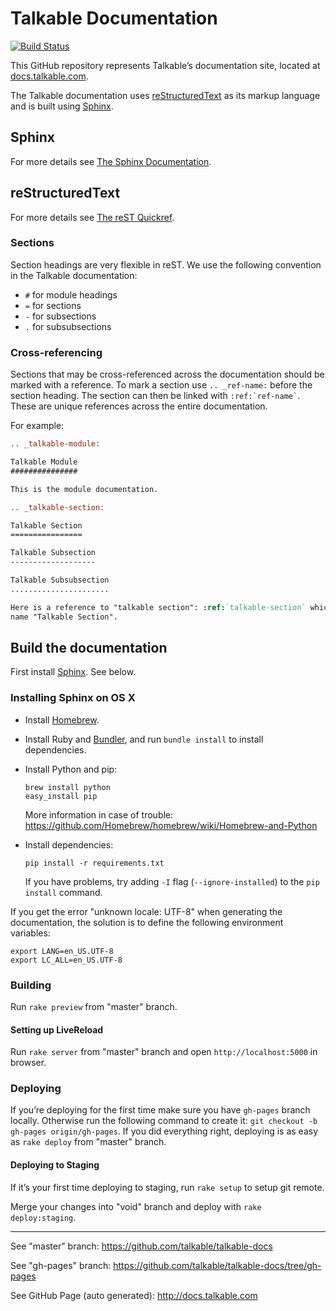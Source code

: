 Talkable Documentation
======================

[![Build Status](https://ci.solanolabs.com:443/Talkable/talkable-docs/badges/branches/master?badge_token=fb8fc108644b7b323c223fc61de13b634f94fa8b)](https://ci.solanolabs.com:443/Talkable/talkable-docs/suites/695155)

This GitHub repository represents Talkable’s documentation site, located at [docs.talkable.com](http://docs.talkable.com).

The Talkable documentation uses [reStructuredText](http://docutils.sourceforge.net/rst.html) as its markup language and is built using [Sphinx](http://sphinx-doc.org/).

Sphinx
------

For more details see [The Sphinx Documentation](http://sphinx-doc.org/contents.html).

reStructuredText
----------------

For more details see [The reST Quickref](http://docutils.sourceforge.net/docs/user/rst/quickref.html).

### Sections

Section headings are very flexible in reST. We use the following convention in the Talkable documentation:

* `#` for module headings
* `=` for sections
* `-` for subsections
* `.` for subsubsections

### Cross-referencing

Sections that may be cross-referenced across the documentation should be marked with a reference.
To mark a section use `.. _ref-name:` before the section heading.
The section can then be linked with `` :ref:`ref-name` ``. These are unique references across the entire documentation.

For example:

```rst
.. _talkable-module:

Talkable Module
###############

This is the module documentation.

.. _talkable-section:

Talkable Section
================

Talkable Subsection
-------------------

Talkable Subsubsection
......................

Here is a reference to "talkable section": :ref:`talkable-section` which will have the
name "Talkable Section".
```

Build the documentation
-----------------------

First install [Sphinx](http://sphinx-doc.org/). See below.

### Installing Sphinx on OS X

* Install [Homebrew](http://brew.sh/).

* Install Ruby and [Bundler](http://bundler.io/), and run `bundle install` to install dependencies.

* Install Python and pip:

  ```
  brew install python
  easy_install pip
  ```

  More information in case of trouble: https://github.com/Homebrew/homebrew/wiki/Homebrew-and-Python

* Install dependencies:

  ```
  pip install -r requirements.txt
  ```
  
  If you have problems, try adding `-I` flag (`--ignore-installed`) to the `pip install` command.

If you get the error "unknown locale: UTF-8" when generating the documentation,
the solution is to define the following environment variables:

    export LANG=en_US.UTF-8
    export LC_ALL=en_US.UTF-8

### Building

Run `rake preview` from "master" branch.

#### Setting up LiveReload

Run `rake server` from "master" branch and open `http://localhost:5000` in browser.

### Deploying

If you’re deploying for the first time make sure you have `gh-pages` branch locally. Otherwise run the following command to create it: `git checkout -b gh-pages origin/gh-pages`.
If you did everything right, deploying is as easy as `rake deploy` from "master" branch.

#### Deploying to Staging

If it’s your first time deploying to staging, run `rake setup` to setup git remote.

Merge your changes into "void" branch and deploy with `rake deploy:staging`.

---

See "master" branch: https://github.com/talkable/talkable-docs

See "gh-pages" branch: https://github.com/talkable/talkable-docs/tree/gh-pages

See GitHub Page (auto generated): http://docs.talkable.com
